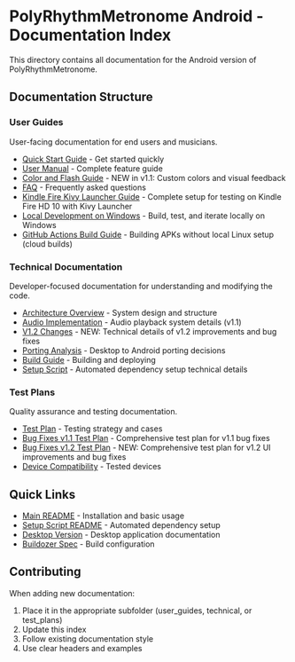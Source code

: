 # PolyRhythmMetronome Android - Documentation Index

This directory contains all documentation for the Android version of PolyRhythmMetronome.

## Documentation Structure

### User Guides
User-facing documentation for end users and musicians.

- [Quick Start Guide](user_guides/QUICK_START.md) - Get started quickly
- [User Manual](user_guides/USER_MANUAL.md) - Complete feature guide
- [Color and Flash Guide](user_guides/color_and_flash_guide.md) - NEW in v1.1: Custom colors and visual feedback
- [FAQ](user_guides/FAQ.md) - Frequently asked questions
- [Kindle Fire Kivy Launcher Guide](user_guides/KINDLE_FIRE_KIVY_LAUNCHER_GUIDE.md) - Complete setup for testing on Kindle Fire HD 10 with Kivy Launcher
- [Local Development on Windows](user_guides/LOCAL_DEVELOPMENT_WINDOWS.md) - Build, test, and iterate locally on Windows
- [GitHub Actions Build Guide](user_guides/GITHUB_ACTIONS_BUILD_GUIDE.md) - Building APKs without local Linux setup (cloud builds)

### Technical Documentation
Developer-focused documentation for understanding and modifying the code.

- [Architecture Overview](technical/ARCHITECTURE.md) - System design and structure
- [Audio Implementation](technical/AUDIO_IMPLEMENTATION.md) - Audio playback system details (v1.1)
- [V1.2 Changes](technical/V1.2_CHANGES.md) - NEW: Technical details of v1.2 improvements and bug fixes
- [Porting Analysis](technical/PORTING_ANALYSIS.md) - Desktop to Android porting decisions
- [Build Guide](technical/BUILD_GUIDE.md) - Building and deploying
- [Setup Script](technical/SETUP_SCRIPT.md) - Automated dependency setup technical details

### Test Plans
Quality assurance and testing documentation.

- [Test Plan](test_plans/TEST_PLAN.md) - Testing strategy and cases
- [Bug Fixes v1.1 Test Plan](test_plans/bug_fixes_v1.1_test_plan.md) - Comprehensive test plan for v1.1 bug fixes
- [Bug Fixes v1.2 Test Plan](test_plans/bug_fixes_v1.2_test_plan.md) - NEW: Comprehensive test plan for v1.2 UI improvements and bug fixes
- [Device Compatibility](test_plans/DEVICE_COMPATIBILITY.md) - Tested devices

## Quick Links

- [Main README](../README.md) - Installation and basic usage
- [Setup Script README](../SETUP_SCRIPT_README.md) - Automated dependency setup
- [Desktop Version](../../Desktop/README.md) - Desktop application documentation
- [Buildozer Spec](../buildozer.spec) - Build configuration

## Contributing

When adding new documentation:
1. Place it in the appropriate subfolder (user_guides, technical, or test_plans)
2. Update this index
3. Follow existing documentation style
4. Use clear headers and examples
